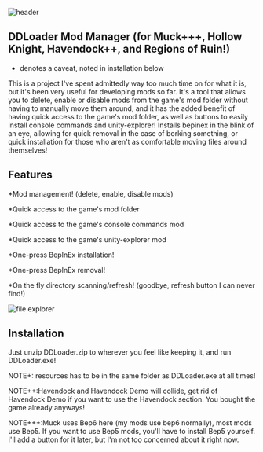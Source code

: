 ![header](https://github.com/daltonyxdonovan/DDLoader/assets/90434265/a3460e0c-752e-4a47-b5c2-6c31198472d9)

## DDLoader Mod Manager (for Muck+++, Hollow Knight, Havendock++, and Regions of Ruin!)

+ denotes a caveat, noted in installation below

This is a project I've spent admittedly way too much time on for what it is, but it's been very useful for developing mods so far.
It's a tool that allows you to delete, enable or disable mods from the game's mod folder without having to manually move them around,
and it has the added benefit of having quick access to the game's mod folder, as well as buttons to easily install console commands and unity-explorer!
Installs bepinex in the blink of an eye, allowing for quick removal in the case of borking something, or quick installation for those who
aren't as comfortable moving files around themselves!


## Features

*Mod management! (delete, enable, disable mods)

*Quick access to the game's mod folder

*Quick access to the game's console commands mod

*Quick access to the game's unity-explorer mod

*One-press BepInEx installation!

*One-press BepInEx removal!

*On the fly directory scanning/refresh! (goodbye, refresh button I can never find!)


![file explorer](https://github.com/daltonyxdonovan/DDLoader/assets/90434265/8dd0ebf3-6e37-4f92-ba1b-ac956b578c6c)

## Installation

Just unzip DDLoader.zip to wherever you feel like keeping it, and run DDLoader.exe!


NOTE+: resources has to be in the same folder as DDLoader.exe at all times!

NOTE++:Havendock and Havendock Demo will collide, get rid of Havendock Demo if you want to use the Havendock section. You bought the game already anyways!

NOTE+++:Muck uses Bep6 here (my mods use bep6 normally), most mods use Bep5. If you want to use Bep5 mods, you'll have to install Bep5 yourself. I'll add a button for it later, but I'm not too concerned about it right now.


